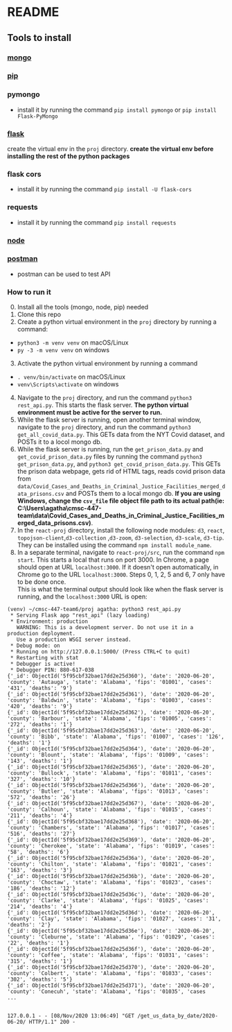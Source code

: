# README
## Tools to install
### [mongo](https://www.mongodb.com/try/download/community)  
### [pip](https://pip.pypa.io/en/stable/installing/)  
### pymongo
- install it by running the command ```pip install pymongo``` or ```pip install Flask-PyMongo```   
### [flask](https://flask.palletsprojects.com/en/1.1.x/installation/)  
create the virtual env in the `proj` directory. **create the virtual env before installing the rest of the python packages** 
### flask cors
- install it by running the command ```pip install -U flask-cors```
### requests
- install it by running the command ```pip install requests```
### [node](https://www.npmjs.com/get-npm) 

### [postman](https://www.postman.com/downloads/)  
- postman can be used to test API

### How to run it
0. Install all the tools (mongo, node, pip) needed
1. Clone this repo
2. Create a python virtual environment in the `proj` directory by running a command:
 - `python3 -m venv venv` on macOS/Linux  
 - `py -3 -m venv venv` on windows
3. Activate the python virtual environment by running a command 
 - `. venv/bin/activate` on macOS/Linux   
 - `venv\Scripts\activate` on windows
4. Navigate to the `proj` directory, and run the command `python3 rest_api.py`. This starts the flask server. **The python virtual environment must be active for the server to run.**
5. While the flask server is running, open another terminal window, navigate to the `proj` directory, and run the command `python3 get_all_covid_data.py`. This GETs data from the NYT Covid dataset, and POSTs it to a locol mongo db.
6. While the flask server is running, run the ```get_prison_data.py``` and ```get_covid_prison_data.py``` files by running the command ```python3 get_prison_data.py```, and ```python3 get_covid_prison_data.py```. This GETs the prison data webpage, gets rid of HTML tags, reads covid prison data from ```data/Covid_Cases_and_Deaths_in_Criminal_Justice_Facilities_merged_data_prisons.csv``` and POSTs them to a local mongo db. **If you are using Windows, change the `csv_file` file object file path to its actual path(ie: C:\Users\agatha\cmsc-447-team\data\Covid_Cases_and_Deaths_in_Criminal_Justice_Facilities_merged_data_prisons.csv)**.
7. In the `react-proj` directory, install the following node modules: `d3`, `react`, `topojson-client`,`d3-collection` ,`d3-zoom`, `d3-selection`, `d3-scale`, `d3-tip`. They can be installed using the command `npm install module_name`.
7. In a separate terminal, navigate to `react-proj/src`, run the command ```npm start```. This starts a local that runs on port 3000. In Chrome, a page should open at URL ```localhost:3000```. If it doesn't open automatically, in Chrome go to the URL `localhost:3000`.
Steps 0, 1, 2, 5 and 6, 7 only have to be done once.  
This is what the terminal output should look like when the flask server is running, and the `localhost:3000` URL is open:  
```
(venv) ~/cmsc-447-team6/proj agatha: python3 rest_api.py 
 * Serving Flask app "rest_api" (lazy loading)
 * Environment: production
   WARNING: This is a development server. Do not use it in a production deployment.
   Use a production WSGI server instead.
 * Debug mode: on
 * Running on http://127.0.0.1:5000/ (Press CTRL+C to quit)
 * Restarting with stat
 * Debugger is active!
 * Debugger PIN: 880-617-038
{'_id': ObjectId('5f95cbf32bae17dd2e25d360'), 'date': '2020-06-20', 'county': 'Autauga', 'state': 'Alabama', 'fips': '01001', 'cases': '431', 'deaths': '9'}
{'_id': ObjectId('5f95cbf32bae17dd2e25d361'), 'date': '2020-06-20', 'county': 'Baldwin', 'state': 'Alabama', 'fips': '01003', 'cases': '420', 'deaths': '9'}
{'_id': ObjectId('5f95cbf32bae17dd2e25d362'), 'date': '2020-06-20', 'county': 'Barbour', 'state': 'Alabama', 'fips': '01005', 'cases': '272', 'deaths': '1'}
{'_id': ObjectId('5f95cbf32bae17dd2e25d363'), 'date': '2020-06-20', 'county': 'Bibb', 'state': 'Alabama', 'fips': '01007', 'cases': '126', 'deaths': '1'}
{'_id': ObjectId('5f95cbf32bae17dd2e25d364'), 'date': '2020-06-20', 'county': 'Blount', 'state': 'Alabama', 'fips': '01009', 'cases': '143', 'deaths': '1'}
{'_id': ObjectId('5f95cbf32bae17dd2e25d365'), 'date': '2020-06-20', 'county': 'Bullock', 'state': 'Alabama', 'fips': '01011', 'cases': '327', 'deaths': '10'}
{'_id': ObjectId('5f95cbf32bae17dd2e25d366'), 'date': '2020-06-20', 'county': 'Butler', 'state': 'Alabama', 'fips': '01013', 'cases': '572', 'deaths': '26'}
{'_id': ObjectId('5f95cbf32bae17dd2e25d367'), 'date': '2020-06-20', 'county': 'Calhoun', 'state': 'Alabama', 'fips': '01015', 'cases': '211', 'deaths': '4'}
{'_id': ObjectId('5f95cbf32bae17dd2e25d368'), 'date': '2020-06-20', 'county': 'Chambers', 'state': 'Alabama', 'fips': '01017', 'cases': '516', 'deaths': '27'}
{'_id': ObjectId('5f95cbf32bae17dd2e25d369'), 'date': '2020-06-20', 'county': 'Cherokee', 'state': 'Alabama', 'fips': '01019', 'cases': '58', 'deaths': '6'}
{'_id': ObjectId('5f95cbf32bae17dd2e25d36a'), 'date': '2020-06-20', 'county': 'Chilton', 'state': 'Alabama', 'fips': '01021', 'cases': '163', 'deaths': '3'}
{'_id': ObjectId('5f95cbf32bae17dd2e25d36b'), 'date': '2020-06-20', 'county': 'Choctaw', 'state': 'Alabama', 'fips': '01023', 'cases': '186', 'deaths': '12'}
{'_id': ObjectId('5f95cbf32bae17dd2e25d36c'), 'date': '2020-06-20', 'county': 'Clarke', 'state': 'Alabama', 'fips': '01025', 'cases': '214', 'deaths': '4'}
{'_id': ObjectId('5f95cbf32bae17dd2e25d36d'), 'date': '2020-06-20', 'county': 'Clay', 'state': 'Alabama', 'fips': '01027', 'cases': '31', 'deaths': '2'}
{'_id': ObjectId('5f95cbf32bae17dd2e25d36e'), 'date': '2020-06-20', 'county': 'Cleburne', 'state': 'Alabama', 'fips': '01029', 'cases': '22', 'deaths': '1'}
{'_id': ObjectId('5f95cbf32bae17dd2e25d36f'), 'date': '2020-06-20', 'county': 'Coffee', 'state': 'Alabama', 'fips': '01031', 'cases': '315', 'deaths': '1'}
{'_id': ObjectId('5f95cbf32bae17dd2e25d370'), 'date': '2020-06-20', 'county': 'Colbert', 'state': 'Alabama', 'fips': '01033', 'cases': '302', 'deaths': '5'}
{'_id': ObjectId('5f95cbf32bae17dd2e25d371'), 'date': '2020-06-20', 'county': 'Conecuh', 'state': 'Alabama', 'fips': '01035', 'cases
...


127.0.0.1 - - [08/Nov/2020 13:06:49] "GET /get_us_data_by_date/2020-06-20/ HTTP/1.1" 200 -
```
